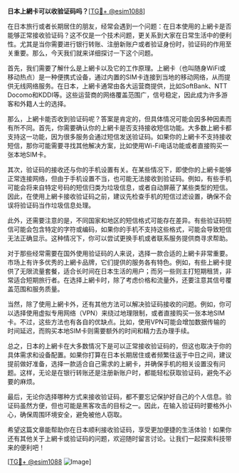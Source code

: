 **日本上網卡可以收验证码吗？**[[TG💪+ @esim1088](https://t.me/s/esim1088)]

在日本旅行或者长期居住的朋友，经常会遇到一个问题：在日本使用的上網卡是否能够正常接收验证码？这不仅是一个技术问题，更关系到大家在日常生活中的便利性。尤其是当你需要进行银行转账、注册新账户或者验证身份时，验证码的作用至关重要。那么，今天我们就来详细探讨一下这个问题。

首先，我们需要了解什么是上網卡以及它的工作原理。上網卡（也叫随身WiFi或移动热点）是一种便携式设备，通过内置的SIM卡连接到当地的移动网络，从而提供无线网络服务。在日本，上網卡通常由各大运营商提供，比如SoftBank、NTT Docomo和KDDI等。这些运营商的网络覆盖范围广，信号稳定，因此成为许多游客和外籍人士的选择。

那么，上網卡能否收到验证码呢？答案是肯定的，但具体情况可能会因多种因素而有所不同。首先，你需要确认你的上網卡是否支持接收短信功能。大多数上網卡都支持这一功能，因为很多服务会通过短信发送验证码。如果你的上網卡不支持接收短信，那你可能需要寻找其他解决方案，比如使用Wi-Fi电话功能或者直接购买一张本地SIM卡。

其次，验证码的接收还与你的手机设置有关。在某些情况下，即使你的上網卡能够正常连接网络，但由于手机设置不当，也可能无法接收到验证码。例如，有些手机可能会将来自特定号码的短信归类为垃圾信息，或者自动屏蔽了某些类型的短信。因此，在使用上網卡接收验证码之前，建议先检查手机的短信过滤设置，确保不会误将验证码当作垃圾信息处理。

此外，还需要注意的是，不同国家和地区的短信格式可能存在差异。有些验证码短信可能会包含特定的字符或编码，如果你的手机不支持这些格式，可能会导致短信无法正确显示。这种情况下，你可以尝试更换手机或者联系服务提供商寻求帮助。

对于那些经常需要在国外使用验证码的人来说，选择一款合适的上網卡非常重要。市场上有许多优秀的上網卡品牌，它们提供的服务各有特色。例如，有些上網卡提供了无限流量套餐，适合长时间在日本生活的用户；而另一些则主打短期租赁，非常适合短期旅行者。在选择上網卡时，除了考虑价格和流量外，还要注意其信号覆盖范围和服务质量。

当然，除了使用上網卡外，还有其他方法可以解决验证码接收的问题。例如，你可以选择使用虚拟专用网络（VPN）来绕过地理限制，或者直接购买一张本地SIM卡。不过，这些方法也有各自的优缺点。比如，使用VPN可能会增加数据传输的时间延迟，而购买本地SIM卡则需要额外的时间和精力去办理手续。

总之，日本的上網卡在大多数情况下是可以正常接收验证码的，但这也取决于你的具体需求和设备配置。如果你打算在日本长期居住或者频繁往返于中日之间，建议提前做好准备，选择一款适合自己需求的上網卡，并确保手机的相关设置没有问题。这样，无论是在银行转账还是注册新账户时，都能轻松获取验证码，避免不必要的麻烦。

最后，无论你选择哪种方式来接收验证码，都不要忘记保护好自己的个人信息。验证码虽然方便，但也可能是黑客攻击的目标之一。因此，在输入验证码时要格外小心，确保周围环境安全，避免被他人窃取。

希望这篇文章能帮助你在日本顺利接收验证码，享受更加便捷的生活体验！如果你还有其他关于上網卡或验证码的问题，欢迎随时留言讨论。让我们一起探索科技带来的便利吧！

[[TG💪+ @esim1088](https://t.me/s/esim1088) ![Image](https://i.postimg.cc/4NQfJmqS/Snipaste-2025-05-13-00-14-12.png)]